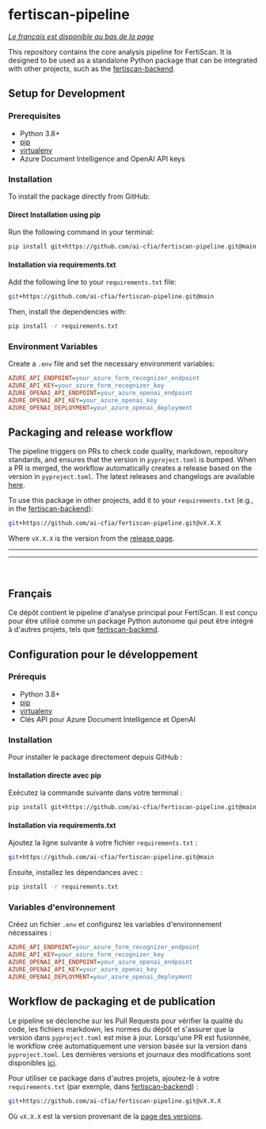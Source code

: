 # fertiscan-pipeline

[*Le français est disponible au bas de la page*](#Français)

This repository contains the core analysis pipeline for FertiScan. It is
designed to be used as a standalone Python package that can be integrated with
other projects, such as the
[fertiscan-backend](https://github.com/ai-cfia/fertiscan-backend).

## Setup for Development

### Prerequisites

- Python 3.8+
- [pip](https://pip.pypa.io/en/stable/installation/)
- [virtualenv](https://virtualenv.pypa.io/en/latest/installation.html)
- Azure Document Intelligence and OpenAI API keys

### Installation

To install the package directly from GitHub:

#### **Direct Installation using pip**

Run the following command in your terminal:

```sh
pip install git+https://github.com/ai-cfia/fertiscan-pipeline.git@main
```

#### **Installation via requirements.txt**

   Add the following line to your `requirements.txt` file:

   ```sh
   git+https://github.com/ai-cfia/fertiscan-pipeline.git@main
   ```

   Then, install the dependencies with:

   ```sh
   pip install -r requirements.txt
   ```

### Environment Variables

Create a `.env` file and set the necessary environment variables:

```ini
AZURE_API_ENDPOINT=your_azure_form_recognizer_endpoint
AZURE_API_KEY=your_azure_form_recognizer_key
AZURE_OPENAI_API_ENDPOINT=your_azure_openai_endpoint
AZURE_OPENAI_API_KEY=your_azure_openai_key
AZURE_OPENAI_DEPLOYMENT=your_azure_openai_deployment
```

## Packaging and release workflow

The pipeline triggers on PRs to check code quality, markdown, repository
standards, and ensures that the version in `pyproject.toml` is bumped. When a PR
is merged, the workflow automatically creates a release based on the version in
`pyproject.toml`. The latest releases and changelogs are available
[here](https://github.com/ai-cfia/fertiscan-pipeline/releases).

To use this package in other projects, add it to your `requirements.txt` (e.g.,
in the [fertiscan-backend](https://github.com/ai-cfia/fertiscan-backend)):

```sh
git+https://github.com/ai-cfia/fertiscan-pipeline.git@vX.X.X
```

Where `vX.X.X` is the version from the [release
page](https://github.com/ai-cfia/fertiscan-pipeline/releases).

---
---

<br>

## Français

Ce dépôt contient le pipeline d'analyse principal pour FertiScan. Il est conçu
pour être utilisé comme un package Python autonome qui peut être intégré à
d'autres projets, tels que
[fertiscan-backend](https://github.com/ai-cfia/fertiscan-backend).

## Configuration pour le développement

### Prérequis

- Python 3.8+
- [pip](https://pip.pypa.io/en/stable/installation/)
- [virtualenv](https://virtualenv.pypa.io/en/latest/installation.html)
- Clés API pour Azure Document Intelligence et OpenAI

### Installation

Pour installer le package directement depuis GitHub :

#### **Installation directe avec pip**

Exécutez la commande suivante dans votre terminal :

```sh
pip install git+https://github.com/ai-cfia/fertiscan-pipeline.git@main
```

#### **Installation via requirements.txt**

   Ajoutez la ligne suivante à votre fichier `requirements.txt` :

   ```sh
   git+https://github.com/ai-cfia/fertiscan-pipeline.git@main
   ```

   Ensuite, installez les dépendances avec :

   ```sh
   pip install -r requirements.txt
   ```

### Variables d'environnement

Créez un fichier `.env` et configurez les variables d'environnement
nécessaires :

```ini
AZURE_API_ENDPOINT=your_azure_form_recognizer_endpoint
AZURE_API_KEY=your_azure_form_recognizer_key
AZURE_OPENAI_API_ENDPOINT=your_azure_openai_endpoint
AZURE_OPENAI_API_KEY=your_azure_openai_key
AZURE_OPENAI_DEPLOYMENT=your_azure_openai_deployment
```

## Workflow de packaging et de publication

Le pipeline se déclenche sur les Pull Requests pour vérifier la qualité du code,
les fichiers markdown, les normes du dépôt et s'assurer que la version dans
`pyproject.toml` est mise à jour. Lorsqu'une PR est fusionnée, le workflow crée
automatiquement une version basée sur la version dans `pyproject.toml`. Les
dernières versions et journaux des modifications sont disponibles
[ici](https://github.com/ai-cfia/fertiscan-pipeline/releases).

Pour utiliser ce package dans d'autres projets, ajoutez-le à votre
`requirements.txt` (par exemple, dans
[fertiscan-backend](https://github.com/ai-cfia/fertiscan-backend)) :

```sh
git+https://github.com/ai-cfia/fertiscan-pipeline.git@vX.X.X
```

Où `vX.X.X` est la version provenant de la [page des
versions](https://github.com/ai-cfia/fertiscan-pipeline/releases).

